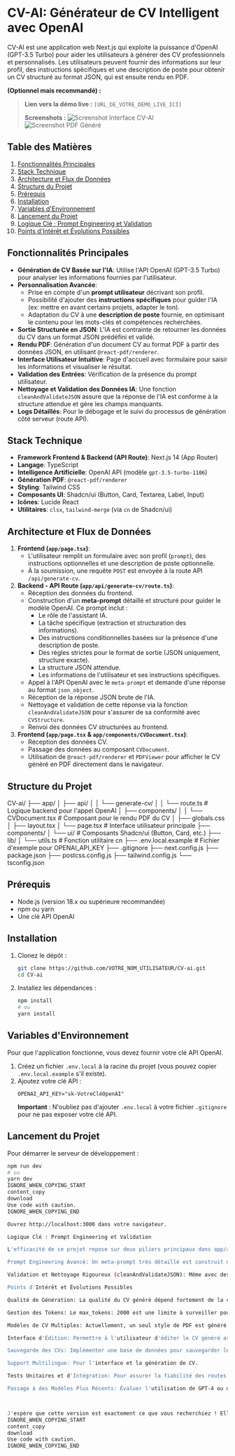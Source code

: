# CV-AI: Générateur de CV Intelligent avec OpenAI

CV-AI est une application web Next.js qui exploite la puissance d'OpenAI (GPT-3.5 Turbo) pour aider les utilisateurs à générer des CV professionnels et personnalisés. Les utilisateurs peuvent fournir des informations sur leur profil, des instructions spécifiques et une description de poste pour obtenir un CV structuré au format JSON, qui est ensuite rendu en PDF.

**(Optionnel mais recommandé) :**
> **Lien vers la démo live :** `[URL_DE_VOTRE_DEMO_LIVE_ICI]`
>
> **Screenshots :**
> ![Screenshot Interface CV-AI](chemin/vers/votre/screenshot_interface.png)
> ![Screenshot PDF Généré](chemin/vers/votre/screenshot_pdf.png)

## Table des Matières

1.  [Fonctionnalités Principales](#fonctionnalités-principales)
2.  [Stack Technique](#stack-technique)
3.  [Architecture et Flux de Données](#architecture-et-flux-de-données)
4.  [Structure du Projet](#structure-du-projet)
5.  [Prérequis](#prérequis)
6.  [Installation](#installation)
7.  [Variables d'Environnement](#variables-denvironnement)
8.  [Lancement du Projet](#lancement-du-projet)
9.  [Logique Clé : Prompt Engineering et Validation](#logique-clé--prompt-engineering-et-validation)
10. [Points d'Intérêt et Évolutions Possibles](#points-dintérêt-et-évolutions-possibles)

## Fonctionnalités Principales

*   **Génération de CV Basée sur l'IA**: Utilise l'API OpenAI (GPT-3.5 Turbo) pour analyser les informations fournies par l'utilisateur.
*   **Personnalisation Avancée**:
    *   Prise en compte d'un **prompt utilisateur** décrivant son profil.
    *   Possibilité d'ajouter des **instructions spécifiques** pour guider l'IA (ex: mettre en avant certains projets, adapter le ton).
    *   Adaptation du CV à une **description de poste** fournie, en optimisant le contenu pour les mots-clés et compétences recherchées.
*   **Sortie Structurée en JSON**: L'IA est contrainte de retourner les données du CV dans un format JSON prédéfini et validé.
*   **Rendu PDF**: Génération d'un document CV au format PDF à partir des données JSON, en utilisant `@react-pdf/renderer`.
*   **Interface Utilisateur Intuitive**: Page d'accueil avec formulaire pour saisir les informations et visualiser le résultat.
*   **Validation des Entrées**: Vérification de la présence du prompt utilisateur.
*   **Nettoyage et Validation des Données IA**: Une fonction `cleanAndValidateJSON` assure que la réponse de l'IA est conforme à la structure attendue et gère les champs manquants.
*   **Logs Détaillés**: Pour le débogage et le suivi du processus de génération côté serveur (route API).

## Stack Technique

*   **Framework Frontend & Backend (API Route)**: Next.js 14 (App Router)
*   **Langage**: TypeScript
*   **Intelligence Artificielle**: OpenAI API (modèle `gpt-3.5-turbo-1106`)
*   **Génération PDF**: `@react-pdf/renderer`
*   **Styling**: Tailwind CSS
*   **Composants UI**: Shadcn/ui (Button, Card, Textarea, Label, Input)
*   **Icônes**: Lucide React
*   **Utilitaires**: `clsx`, `tailwind-merge` (via `cn` de Shadcn/ui)

## Architecture et Flux de Données

1.  **Frontend (`app/page.tsx`)**:
    *   L'utilisateur remplit un formulaire avec son profil (`prompt`), des instructions optionnelles et une description de poste optionnelle.
    *   À la soumission, une requête `POST` est envoyée à la route API `/api/generate-cv`.
2.  **Backend - API Route (`app/api/generate-cv/route.ts`)**:
    *   Réception des données du frontend.
    *   Construction d'un **meta-prompt** détaillé et structuré pour guider le modèle OpenAI. Ce prompt inclut :
        *   Le rôle de l'assistant IA.
        *   La tâche spécifique (extraction et structuration des informations).
        *   Des instructions conditionnelles basées sur la présence d'une description de poste.
        *   Des règles strictes pour le format de sortie (JSON uniquement, structure exacte).
        *   La structure JSON attendue.
        *   Les informations de l'utilisateur et ses instructions spécifiques.
    *   Appel à l'API OpenAI avec le `meta-prompt` et demande d'une réponse au format `json_object`.
    *   Réception de la réponse JSON brute de l'IA.
    *   Nettoyage et validation de cette réponse via la fonction `cleanAndValidateJSON` pour s'assurer de sa conformité avec `CVStructure`.
    *   Renvoi des données CV structurées au frontend.
3.  **Frontend (`app/page.tsx` & `app/components/CVDocument.tsx`)**:
    *   Réception des données CV.
    *   Passage des données au composant `CVDocument`.
    *   Utilisation de `@react-pdf/renderer` et `PDFViewer` pour afficher le CV généré en PDF directement dans le navigateur.

## Structure du Projet


CV-ai/
├── app/
│ ├── api/
│ │ └── generate-cv/
│ │ └── route.ts # Logique backend pour l'appel OpenAI
│ ├── components/
│ │ └── CVDocument.tsx # Composant pour le rendu PDF du CV
│ ├── globals.css
│ ├── layout.tsx
│ └── page.tsx # Interface utilisateur principale
├── components/
│ └── ui/ # Composants Shadcn/ui (Button, Card, etc.)
├── lib/
│ └── utils.ts # Fonction utilitaire cn
├── .env.local.example # Fichier d'exemple pour OPENAI_API_KEY
├── .gitignore
├── next.config.js
├── package.json
├── postcss.config.js
├── tailwind.config.js
└── tsconfig.json

## Prérequis

*   Node.js (version 18.x ou supérieure recommandée)
*   npm ou yarn
*   Une clé API OpenAI

## Installation

1.  Clonez le dépôt :
    ```bash
    git clone https://github.com/VOTRE_NOM_UTILISATEUR/CV-ai.git
    cd CV-ai
    ```
2.  Installez les dépendances :
    ```bash
    npm install
    # ou
    yarn install
    ```

## Variables d'Environnement

Pour que l'application fonctionne, vous devez fournir votre clé API OpenAI.

1.  Créez un fichier `.env.local` à la racine du projet (vous pouvez copier `.env.local.example` s'il existe).
2.  Ajoutez votre clé API :
    ```env
    OPENAI_API_KEY="sk-VotreCléOpenAI"
    ```
    **Important** : N'oubliez pas d'ajouter `.env.local` à votre fichier `.gitignore` pour ne pas exposer votre clé API.

## Lancement du Projet

Pour démarrer le serveur de développement :
```bash
npm run dev
# ou
yarn dev
IGNORE_WHEN_COPYING_START
content_copy
download
Use code with caution.
IGNORE_WHEN_COPYING_END

Ouvrez http://localhost:3000 dans votre navigateur.

Logique Clé : Prompt Engineering et Validation

L'efficacité de ce projet repose sur deux piliers principaux dans app/api/generate-cv/route.ts:

Prompt Engineering Avancé: Un meta-prompt très détaillé est construit dynamiquement. Il donne des instructions claires et précises à OpenAI sur le rôle attendu, le format de sortie (JSON strict), la structure des données, et comment utiliser les informations de l'utilisateur, les instructions spécifiques, et l'éventuelle description de poste. L'option response_format: { type: "json_object" } est utilisée pour renforcer la contrainte de format.

Validation et Nettoyage Rigoureux (cleanAndValidateJSON): Même avec des prompts stricts, les LLMs peuvent parfois produire des sorties imparfaites. Cette fonction garantit que le JSON reçu d'OpenAI est parsé correctement, que les champs attendus sont présents (avec des valeurs par défaut si manquants), et que les types de données sont respectés, assurant ainsi la robustesse avant le rendu PDF.

Points d'Intérêt et Évolutions Possibles

Qualité de Génération: La qualité du CV généré dépend fortement de la clarté du prompt utilisateur et des capacités du modèle LLM (actuellement GPT-3.5 Turbo).

Gestion des Tokens: Le max_tokens: 2000 est une limite à surveiller pour des profils très longs.

Modèles de CV Multiples: Actuellement, un seul style de PDF est généré. L'ajout de plusieurs templates PDF sélectionnables par l'utilisateur serait une amélioration majeure.

Interface d'Édition: Permettre à l'utilisateur d'éditer le CV généré avant le téléchargement.

Sauvegarde des CVs: Implémenter une base de données pour sauvegarder les CVs générés (nécessiterait une authentification utilisateur).

Support Multilingue: Pour l'interface et la génération de CV.

Tests Unitaires et d'Intégration: Pour assurer la fiabilité des routes API et des composants.

Passage à des Modèles Plus Récents: Évaluer l'utilisation de GPT-4 ou d'autres modèles pour une meilleure qualité de génération.



J'espère que cette version est exactement ce que vous recherchiez ! Elle se concentre sur la présentation des fonctionnalités et de la technicité du projet de manière positive.
IGNORE_WHEN_COPYING_START
content_copy
download
Use code with caution.
IGNORE_WHEN_COPYING_END

